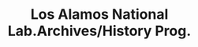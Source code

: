 ---
layout: repo
title: "Los Alamos National Lab.Archives/History Prog."
id: 24393
permalink: repos/24393/
---